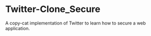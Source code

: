 # Twitter-Clone_Secure
 A copy-cat implementation of Twitter to learn how to secure a web application.

